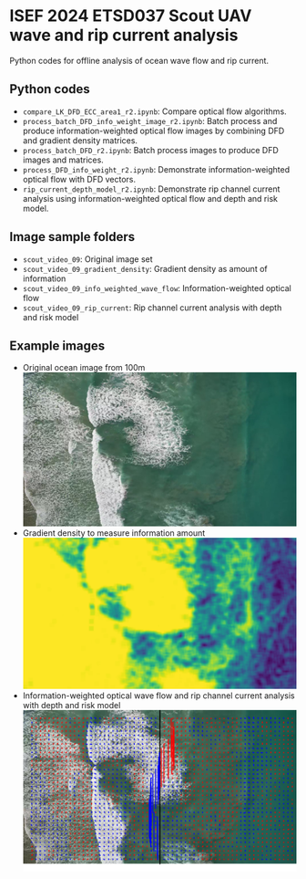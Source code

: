 # ISEF 2024 ETSD037 Scout UAV wave and rip current analysis
Python codes for offline analysis of ocean wave flow and rip current.
## Python codes
- `compare_LK_DFD_ECC_area1_r2.ipynb`: Compare optical flow algorithms.
- `process_batch_DFD_info_weight_image_r2.ipynb`: Batch process and produce information-weighted optical flow images by combining DFD and gradient density matrices.
- `process_batch_DFD_r2.ipynb`: Batch process images to produce DFD images and matrices.
- `process_DFD_info_weight_r2.ipynb`: Demonstrate information-weighted optical flow with DFD vectors.
- `rip_current_depth_model_r2.ipynb`: Demonstrate rip channel current analysis using information-weighted optical flow and depth and risk model.
## Image sample folders
- `scout_video_09`: Original image set
- `scout_video_09_gradient_density`: Gradient density as amount of information
- `scout_video_09_info_weighted_wave_flow`: Information-weighted optical flow
- `scout_video_09_rip_current`: Rip channel current analysis with depth and risk model
## Example images
- Original ocean image from 100m
![original ocean image](https://github.com/Cinderpe1t/ISEF_UAV_scout_rip_current/blob/main/scout_video_09/gimbal0_2000.jpg)
- Gradient density to measure information amount
![gradient density as a measure of information amount](https://github.com/Cinderpe1t/ISEF_UAV_scout_rip_current/blob/main/scout_video_09_gradient_density/info_amount_2000.png)
- Information-weighted optical wave flow and rip channel current analysis with depth and risk model
![rip channel current analysis with depth and risk model](https://github.com/Cinderpe1t/ISEF_UAV_scout_rip_current/blob/main/scout_video_09_rip_current/rip5_gimbal0_2000.png)
